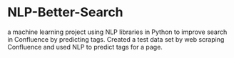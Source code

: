 # NLP-Better-Search
a machine learning project using NLP libraries in Python to improve search in Confluence by predicting tags. Created a test data set by web scraping Confluence and used NLP to predict tags for a page.
